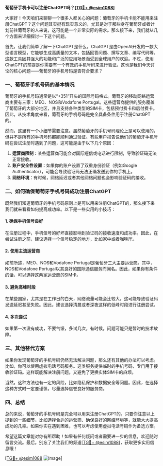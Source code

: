 **葡萄牙手机卡可以注册ChatGPT吗？[[TG💪+ @esim1088](https://t.me/s/esim1088)]**

大家好！今天咱们来聊聊一个很多人都关心的问题：葡萄牙的手机卡能不能用来注册ChatGPT？这个问题其实挺有现实意义的，尤其是对于那些身在葡萄牙或者计划前往葡萄牙的人来说，这可能是一个非常实际的需求。那么接下来，我们就从几个方面来详细探讨一下这个问题。

首先，让我们简单了解一下ChatGPT是什么。ChatGPT是由OpenAI开发的一款大型语言模型，它能够生成高质量的文本，包括回答问题、撰写文章、编写代码等。这款工具因其强大的功能和广泛的应用场景而受到全球用户的欢迎。不过，使用ChatGPT的前提是你需要有一个有效的手机号码来进行验证。这也是我们今天讨论的核心问题——葡萄牙的手机号码是否符合要求？

### **一、葡萄牙手机号码的基本情况**

葡萄牙的手机号码通常是以“+351”开头的国际号码格式。葡萄牙的移动网络运营商主要有三家：MEO、NOS和Vodafone Portugal。这些运营商提供的服务覆盖了葡萄牙的大部分地区，并且支持各种类型的SIM卡，包括预付费卡和后付费卡。因此，从技术角度来看，葡萄牙的手机号码是完全具备条件用于注册ChatGPT的。

然而，这里有一个小细节需要注意。虽然葡萄牙的手机号码理论上是可以使用的，但并不是所有的手机号码都能顺利通过验证。有些用户报告说他们的葡萄牙手机号码在尝试注册时遇到了问题，这可能是由于以下几个原因：

1. **运营商限制**：某些运营商可能会对国际短信或电话进行限制，导致验证码无法正常接收。
2. **账户安全性设置**：如果你的账户设置了双重身份验证（例如Google Authenticator），可能会导致验证码无法正确发送到你的手机上。
3. **网络环境**：有时候，网络延迟或者其他网络问题也会影响验证码的接收。

### **二、如何确保葡萄牙手机号码成功注册ChatGPT**

既然我们知道葡萄牙的手机号码原则上是可以用来注册ChatGPT的，那么接下来我们就来看看如何提高成功率。以下是一些实用的小技巧：

#### **1. 确保手机信号良好**
在注册过程中，手机信号的好坏直接影响到验证码的接收速度和成功率。因此，在尝试注册之前，建议选择一个信号稳定的地方，比如家中或者咖啡厅。

#### **2. 使用主流运营商**
如前所述，MEO、NOS和Vodafone Portugal是葡萄牙三大主要运营商。其中，NOS和Vodafone Portugal以其良好的国际通信服务而闻名。因此，如果你有条件的话，可以选择这两家运营商的SIM卡。

#### **3. 避免高峰时段**
在某些国家，尤其是在工作日的白天，网络流量可能会比较大，这可能导致验证码发送延迟甚至失败。因此，建议选择清晨或者深夜这样的低峰时段进行注册尝试。

#### **4. 多次尝试**
如果第一次没有成功，不要气馁，多试几次。有时候，问题可能只是暂时的技术故障。

### **三、其他替代方案**

如果你发现葡萄牙的手机号码仍然无法解决问题，那么还有其他的办法可以考虑。比如，你可以使用虚拟电话号码服务。这类服务提供临时的手机号码，专门用于接收验证码。这样既能解决注册问题，又避免了更换实体SIM卡的麻烦。

当然，这种方法也有一定的风险，比如隐私保护和数据安全等问题。因此，在选择这种方式时一定要谨慎，尽量选择信誉良好的服务商。

### **四、总结**

总的来说，葡萄牙的手机号码是完全可以用来注册ChatGPT的。只要你注意以上提到的一些细节，比如选择合适的运营商、确保良好的网络环境等，就能大大提高成功的几率。如果你实在遇到困难，也可以考虑使用虚拟电话号码作为备选方案。

希望这篇文章能对你有所帮助！如果有任何疑问或者需要进一步的信息，欢迎随时留言交流。最后，别忘了关注我们的频道[[TG💪+ @esim1088](https://t.me/s/esim1088)]，获取更多实用信息哦！

[[TG💪+ @esim1088](https://t.me/s/esim1088) ![Image](https://i.postimg.cc/4NQfJmqS/Snipaste-2025-05-13-00-14-12.png)]